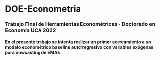 # DOE-Econometria
### Trabajo Final de Herramientas Econométricas - Doctorado en Economía UCA 2022
#### En el presente trabajo se intenta realizar un primer acercamiento a un modelo econométrico baseline autorregresivo con variables exógenas para nowcasting de EMAE.
